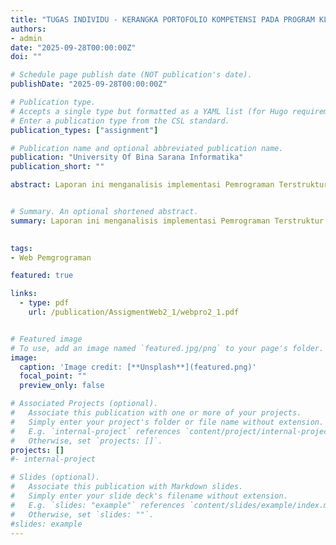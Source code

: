 ```yaml
---
title: "TUGAS INDIVIDU - KERANGKA PORTOFOLIO KOMPETENSI PADA PROGRAM KLINIK GIGI"
authors:
- admin
date: "2025-09-28T00:00:00Z"
doi: ""

# Schedule page publish date (NOT publication's date).
publishDate: "2025-09-28T00:00:00Z"

# Publication type.
# Accepts a single type but formatted as a YAML list (for Hugo requirements).
# Enter a publication type from the CSL standard.
publication_types: ["assignment"]

# Publication name and optional abbreviated publication name.
publication: "University Of Bina Sarana Informatika"
publication_short: ""

abstract: Laporan ini menganalisis implementasi Pemrograman Terstruktur pada studi kasus Program Klinik Gigi (Python). Analisis berfokus pada modularitas fungsi serta penggunaan struktur kontrol dasar percabangan dan perulangan. Proyek ini membuktikan penguasaan prinsip dasar pemrograman prosedural.


# Summary. An optional shortened abstract.
summary: Laporan ini menganalisis implementasi Pemrograman Terstruktur pada studi kasus Program Klinik Gigi (Python). Analisis berfokus pada modularitas fungsi serta penggunaan struktur kontrol dasar percabangan dan perulangan. Proyek ini membuktikan penguasaan prinsip dasar pemrograman prosedural.

  
tags:
- Web Pemgrograman 

featured: true

links:
  - type: pdf
    url: /publication/AssigmentWeb2_1/webpro2_1.pdf


# Featured image
# To use, add an image named `featured.jpg/png` to your page's folder. 
image:
  caption: 'Image credit: [**Unsplash**](featured.png)'
  focal_point: ""
  preview_only: false

# Associated Projects (optional).
#   Associate this publication with one or more of your projects.
#   Simply enter your project's folder or file name without extension.
#   E.g. `internal-project` references `content/project/internal-project/index.md`.
#   Otherwise, set `projects: []`.
projects: []
#- internal-project

# Slides (optional).
#   Associate this publication with Markdown slides.
#   Simply enter your slide deck's filename without extension.
#   E.g. `slides: "example"` references `content/slides/example/index.md`.
#   Otherwise, set `slides: ""`.
#slides: example
---
```


